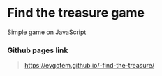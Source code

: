 # Find the treasure game
Simple game on JavaScript
### Github pages link
> https://evgotem.github.io/-find-the-treasure/
